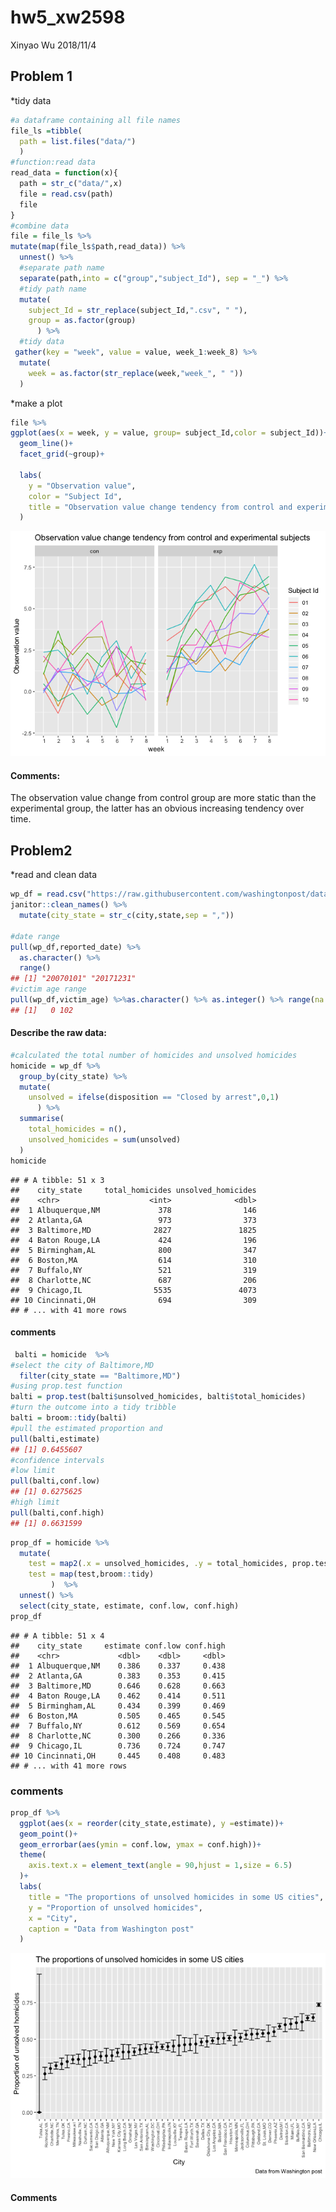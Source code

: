 hw5\_xw2598
================
Xinyao Wu
2018/11/4

Problem 1
---------

\*tidy data

``` r
#a dataframe containing all file names
file_ls =tibble(
  path = list.files("data/")
  )
#function:read data
read_data = function(x){
  path = str_c("data/",x)
  file = read.csv(path)
  file
}
#combine data
file = file_ls %>% 
mutate(map(file_ls$path,read_data)) %>% 
  unnest() %>% 
  #separate path name 
  separate(path,into = c("group","subject_Id"), sep = "_") %>% 
  #tidy path name
  mutate(
    subject_Id = str_replace(subject_Id,".csv", " "),
    group = as.factor(group)
      ) %>% 
  #tidy data
 gather(key = "week", value = value, week_1:week_8) %>% 
  mutate(
    week = as.factor(str_replace(week,"week_", " "))
  ) 
```

\*make a plot

``` r
file %>% 
ggplot(aes(x = week, y = value, group= subject_Id,color = subject_Id))+
  geom_line()+
  facet_grid(~group)+
 
  labs(
    y = "Observation value",
    color = "Subject Id",
    title = "Observation value change tendency from control and experimental subjects "
  )
```

![](xw2598_hw5_files/figure-markdown_github/make_plots-1.png)

#### Comments:

The observation value change from control group are more static than the experimental group, the latter has an obvious increasing tendency over time.

Problem2
--------

\*read and clean data

``` r
wp_df = read.csv("https://raw.githubusercontent.com/washingtonpost/data-homicides/master/homicide-data.csv") %>% 
janitor::clean_names() %>% 
  mutate(city_state = str_c(city,state,sep = ","))

#date range 
pull(wp_df,reported_date) %>%
  as.character() %>% 
  range()
## [1] "20070101" "20171231"
#victim age range
pull(wp_df,victim_age) %>%as.character() %>% as.integer() %>% range(na.rm =TRUE)
## [1]   0 102
```

#### Describe the raw data:

``` r
#calculated the total number of homicides and unsolved homicides
homicide = wp_df %>% 
  group_by(city_state) %>% 
  mutate(
    unsolved = ifelse(disposition == "Closed by arrest",0,1)
      ) %>% 
  summarise(
    total_homicides = n(),
    unsolved_homicides = sum(unsolved)
  ) 
homicide
```

    ## # A tibble: 51 x 3
    ##    city_state     total_homicides unsolved_homicides
    ##    <chr>                    <int>              <dbl>
    ##  1 Albuquerque,NM             378                146
    ##  2 Atlanta,GA                 973                373
    ##  3 Baltimore,MD              2827               1825
    ##  4 Baton Rouge,LA             424                196
    ##  5 Birmingham,AL              800                347
    ##  6 Boston,MA                  614                310
    ##  7 Buffalo,NY                 521                319
    ##  8 Charlotte,NC               687                206
    ##  9 Chicago,IL                5535               4073
    ## 10 Cincinnati,OH              694                309
    ## # ... with 41 more rows

#### comments

``` r
 balti = homicide  %>% 
#select the city of Baltimore,MD
  filter(city_state == "Baltimore,MD") 
#using prop.test function 
balti = prop.test(balti$unsolved_homicides, balti$total_homicides) 
#turn the outcome into a tidy tribble
balti = broom::tidy(balti)  
#pull the estimated proportion and
pull(balti,estimate)
## [1] 0.6455607
#confidence intervals
#low limit
pull(balti,conf.low)
## [1] 0.6275625
#high limit
pull(balti,conf.high)
## [1] 0.6631599
```

``` r
prop_df = homicide %>% 
  mutate(
    test = map2(.x = unsolved_homicides, .y = total_homicides, prop.test),
    test = map(test,broom::tidy)
         )  %>% 
  unnest() %>% 
  select(city_state, estimate, conf.low, conf.high) 
prop_df
```

    ## # A tibble: 51 x 4
    ##    city_state     estimate conf.low conf.high
    ##    <chr>             <dbl>    <dbl>     <dbl>
    ##  1 Albuquerque,NM    0.386    0.337     0.438
    ##  2 Atlanta,GA        0.383    0.353     0.415
    ##  3 Baltimore,MD      0.646    0.628     0.663
    ##  4 Baton Rouge,LA    0.462    0.414     0.511
    ##  5 Birmingham,AL     0.434    0.399     0.469
    ##  6 Boston,MA         0.505    0.465     0.545
    ##  7 Buffalo,NY        0.612    0.569     0.654
    ##  8 Charlotte,NC      0.300    0.266     0.336
    ##  9 Chicago,IL        0.736    0.724     0.747
    ## 10 Cincinnati,OH     0.445    0.408     0.483
    ## # ... with 41 more rows

### comments

``` r
prop_df %>% 
  ggplot(aes(x = reorder(city_state,estimate), y =estimate))+
  geom_point()+
  geom_errorbar(aes(ymin = conf.low, ymax = conf.high))+
  theme(
    axis.text.x = element_text(angle = 90,hjust = 1,size = 6.5)
  )+
  labs(
    title = "The proportions of unsolved homicides in some US cities",
    y = "Proportion of unsolved homicides",
    x = "City",
    caption = "Data from Washington post"
  )
```

![](xw2598_hw5_files/figure-markdown_github/plot-1.png)

#### Comments
